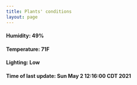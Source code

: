 ```yaml
---
title: Plants' conditions
layout: page
---
```



#### Humidity: 49%
#### Temperature: 71F
#### Lighting: Low
#### Time of last update: Sun May  2 12:16:00 CDT 2021
